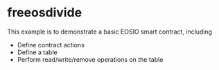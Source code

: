 # freeosdivide

This example is to demonstrate a basic EOSIO smart contract, including

- Define contract actions
- Define a table
- Perform read/write/remove operations on the table
